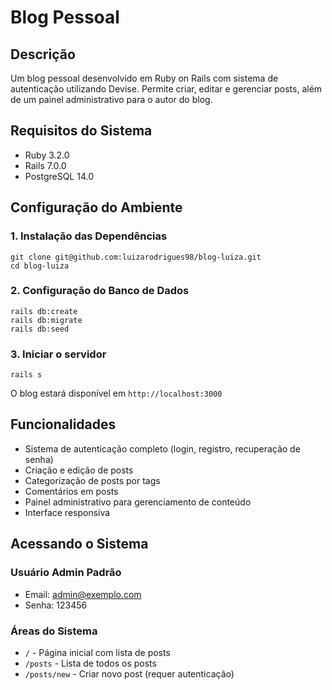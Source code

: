 # Blog Pessoal

## Descrição
Um blog pessoal desenvolvido em Ruby on Rails com sistema de autenticação utilizando Devise. Permite criar, editar e gerenciar posts, além de um painel administrativo para o autor do blog.

## Requisitos do Sistema
- Ruby 3.2.0
- Rails 7.0.0
- PostgreSQL 14.0

## Configuração do Ambiente

### 1. Instalação das Dependências
```
git clone git@github.com:luizarodrigues98/blog-luiza.git
cd blog-luiza
```

### 2. Configuração do Banco de Dados
```
rails db:create
rails db:migrate
rails db:seed
```
### 3. Iniciar o servidor
```
rails s
```
O blog estará disponível em `http://localhost:3000`

## Funcionalidades
- Sistema de autenticação completo (login, registro, recuperação de senha)
- Criação e edição de posts
- Categorização de posts por tags
- Comentários em posts
- Painel administrativo para gerenciamento de conteúdo
- Interface responsiva

## Acessando o Sistema

### Usuário Admin Padrão
- Email: admin@exemplo.com
- Senha: 123456

### Áreas do Sistema
- `/` - Página inicial com lista de posts
- `/posts` - Lista de todos os posts
- `/posts/new` - Criar novo post (requer autenticação)

